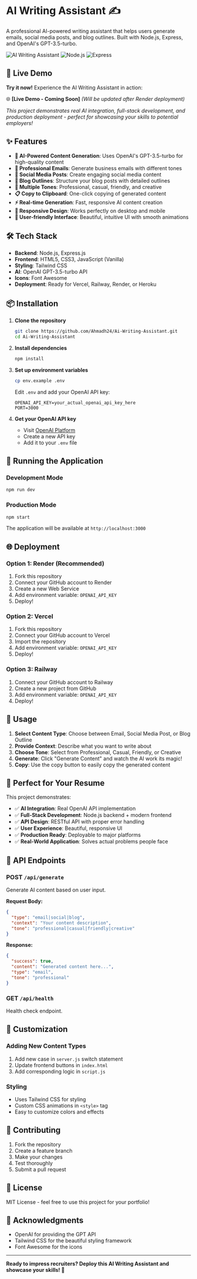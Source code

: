 # AI Writing Assistant ✍️

A professional AI-powered writing assistant that helps users generate emails, social media posts, and blog outlines. Built with Node.js, Express, and OpenAI's GPT-3.5-turbo.

![AI Writing Assistant](https://img.shields.io/badge/AI-Powered-blue?style=for-the-badge&logo=openai)
![Node.js](https://img.shields.io/badge/Node.js-18+-green?style=for-the-badge&logo=node.js)
![Express](https://img.shields.io/badge/Express-4.18+-black?style=for-the-badge&logo=express)

## 🚀 Live Demo

**Try it now!** Experience the AI Writing Assistant in action:

🌐 **[Live Demo - Coming Soon]** *(Will be updated after Render deployment)*

*This project demonstrates real AI integration, full-stack development, and production deployment - perfect for showcasing your skills to potential employers!*

## ✨ Features

- **🤖 AI-Powered Content Generation**: Uses OpenAI's GPT-3.5-turbo for high-quality content
- **📧 Professional Emails**: Generate business emails with different tones
- **📱 Social Media Posts**: Create engaging social media content
- **📝 Blog Outlines**: Structure your blog posts with detailed outlines
- **🎨 Multiple Tones**: Professional, casual, friendly, and creative
- **📋 Copy to Clipboard**: One-click copying of generated content
- **⚡ Real-time Generation**: Fast, responsive AI content creation
- **📱 Responsive Design**: Works perfectly on desktop and mobile
- **🎯 User-friendly Interface**: Beautiful, intuitive UI with smooth animations

## 🛠️ Tech Stack

- **Backend**: Node.js, Express.js
- **Frontend**: HTML5, CSS3, JavaScript (Vanilla)
- **Styling**: Tailwind CSS
- **AI**: OpenAI GPT-3.5-turbo API
- **Icons**: Font Awesome
- **Deployment**: Ready for Vercel, Railway, Render, or Heroku

## 📦 Installation

1. **Clone the repository**
   ```bash
   git clone https://github.com/Ahmadh24/Ai-Writing-Assistant.git
   cd Ai-Writing-Assistant
   ```

2. **Install dependencies**
   ```bash
   npm install
   ```

3. **Set up environment variables**
   ```bash
   cp env.example .env
   ```
   
   Edit `.env` and add your OpenAI API key:
   ```env
   OPENAI_API_KEY=your_actual_openai_api_key_here
   PORT=3000
   ```

4. **Get your OpenAI API key**
   - Visit [OpenAI Platform](https://platform.openai.com/api-keys)
   - Create a new API key
   - Add it to your `.env` file

## 🚀 Running the Application

### Development Mode
```bash
npm run dev
```

### Production Mode
```bash
npm start
```

The application will be available at `http://localhost:3000`

## 🌐 Deployment

### Option 1: Render (Recommended)
1. Fork this repository
2. Connect your GitHub account to Render
3. Create a new Web Service
4. Add environment variable: `OPENAI_API_KEY`
5. Deploy!

### Option 2: Vercel
1. Fork this repository
2. Connect your GitHub account to Vercel
3. Import the repository
4. Add environment variable: `OPENAI_API_KEY`
5. Deploy!

### Option 3: Railway
1. Connect your GitHub account to Railway
2. Create a new project from GitHub
3. Add environment variable: `OPENAI_API_KEY`
4. Deploy!

## 📱 Usage

1. **Select Content Type**: Choose between Email, Social Media Post, or Blog Outline
2. **Provide Context**: Describe what you want to write about
3. **Choose Tone**: Select from Professional, Casual, Friendly, or Creative
4. **Generate**: Click "Generate Content" and watch the AI work its magic!
5. **Copy**: Use the copy button to easily copy the generated content

## 🎯 Perfect for Your Resume

This project demonstrates:
- ✅ **AI Integration**: Real OpenAI API implementation
- ✅ **Full-Stack Development**: Node.js backend + modern frontend
- ✅ **API Design**: RESTful API with proper error handling
- ✅ **User Experience**: Beautiful, responsive UI
- ✅ **Production Ready**: Deployable to major platforms
- ✅ **Real-World Application**: Solves actual problems people face

## 🔧 API Endpoints

### POST `/api/generate`
Generate AI content based on user input.

**Request Body:**
```json
{
  "type": "email|social|blog",
  "context": "Your content description",
  "tone": "professional|casual|friendly|creative"
}
```

**Response:**
```json
{
  "success": true,
  "content": "Generated content here...",
  "type": "email",
  "tone": "professional"
}
```

### GET `/api/health`
Health check endpoint.

## 🎨 Customization

### Adding New Content Types
1. Add new case in `server.js` switch statement
2. Update frontend buttons in `index.html`
3. Add corresponding logic in `script.js`

### Styling
- Uses Tailwind CSS for styling
- Custom CSS animations in `<style>` tag
- Easy to customize colors and effects

## 🤝 Contributing

1. Fork the repository
2. Create a feature branch
3. Make your changes
4. Test thoroughly
5. Submit a pull request

## 📄 License

MIT License - feel free to use this project for your portfolio!

## 🙏 Acknowledgments

- OpenAI for providing the GPT API
- Tailwind CSS for the beautiful styling framework
- Font Awesome for the icons

---

**Ready to impress recruiters? Deploy this AI Writing Assistant and showcase your skills! 🚀** 